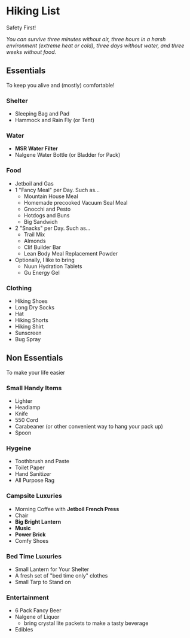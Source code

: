 # Hiking List

Safety First!

_You can survive three minutes without air, three hours in a harsh environment (extreme heat or cold), three days without water, and three weeks without food._

## Essentials

To keep you alive and (mostly) comfortable!

### Shelter
- Sleeping Bag and Pad
- Hammock and Rain Fly (or Tent)

### Water
- **MSR Water Filter**
- Nalgene Water Bottle (or Bladder for Pack)

### Food
- Jetboil and Gas
- 1 "Fancy Meal" per Day. Such as...
  - Mountain House Meal
  - Homemade precooked Vacuum Seal Meal
  - Gnocchi and Pesto
  - Hotdogs and Buns
  - Big Sandwich
- 2 "Snacks" per Day. Such as...
  - Trail Mix
  - Almonds
  - Clif Builder Bar
  - Lean Body Meal Replacement Powder
- Optionally, I like to bring
  - Nuun Hydration Tablets
  - Gu Energy Gel

### Clothing
- Hiking Shoes
- Long Dry Socks
- Hat
- Hiking Shorts
- Hiking Shirt
- Sunscreen
- Bug Spray

## Non Essentials

To make your life easier

### Small Handy Items
- Lighter
- Headlamp
- Knife
- 550 Cord
- Carabeaner (or other convenient way to hang your pack up)
- Spoon

### Hygeine
- Toothbrush and Paste
- Toilet Paper
- Hand Sanitizer
- All Purpose Rag

### Campsite Luxuries
- Morning Coffee with **Jetboil French Press**
- Chair
- **Big Bright Lantern**
- **Music**
- **Power Brick**
- Comfy Shoes

### Bed Time Luxuries
- Small Lantern for Your Shelter
- A fresh set of "bed time only" clothes
- Small Tarp to Stand on

### Entertainment
- 6 Pack Fancy Beer
- Nalgene of Liquor
  - bring crystal lite packets to make a tasty beverage
- Edibles

